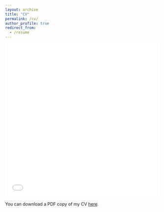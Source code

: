 ```yaml
---
layout: archive
title: "CV"
permalink: /cv/
author_profile: true
redirect_from:
  - /resume
---
```


<iframe src="/files/Resume.pdf" width="100%" height="500" frameborder="no" border="0" marginwidth="0" marginheight="0"></iframe>

You can download a PDF copy of my CV [here](/files/Resume.pdf).
